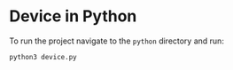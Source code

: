 # Device in Python

To run the project navigate to the `python` directory and run:

```
python3 device.py
```

